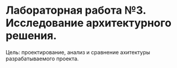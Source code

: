# Лабораторная работа №3. Исследование архитектурного решения.

Цель: проектирование, анализ и сравнение ахитектуры разрабатываемого проекта.
